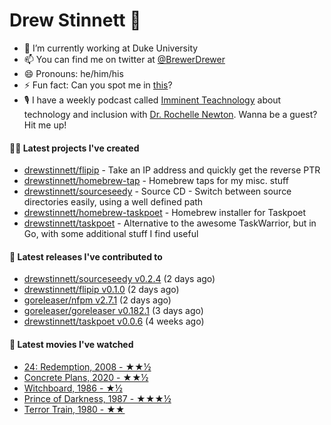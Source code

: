 
# Drew Stinnett 👋

- 🔭 I’m currently working at Duke University
- 📫 You can find me on twitter at [@BrewerDrewer](https://twitter.com/BrewerDrewer)
- 😄 Pronouns: he/him/his
- ⚡ Fun fact: Can you spot me in [this](https://www.youtube.com/watch?v=oL9WnB0qHBA)?
- 🎙 I have a weekly podcast called [Imminent Teachnology](https://podcast.imminentteachnology.com/) about technology and inclusion with [Dr. Rochelle Newton](https://www.linkedin.com/in/drrochellenewton/). Wanna be a guest? Hit me up!

#### 👨‍💻 Latest projects I've created
- [drewstinnett/flipip](https://github.com/drewstinnett/flipip) - Take an IP address and quickly get the reverse PTR
- [drewstinnett/homebrew-tap](https://github.com/drewstinnett/homebrew-tap) - Homebrew taps for my misc. stuff
- [drewstinnett/sourceseedy](https://github.com/drewstinnett/sourceseedy) - Source CD - Switch between source directories easily, using a well defined path
- [drewstinnett/homebrew-taskpoet](https://github.com/drewstinnett/homebrew-taskpoet) - Homebrew installer for Taskpoet
- [drewstinnett/taskpoet](https://github.com/drewstinnett/taskpoet) - Alternative to the awesome TaskWarrior, but in Go, with some additional stuff I find useful

#### 🚀 Latest releases I've contributed to
- [drewstinnett/sourceseedy v0.2.4](https://github.com/drewstinnett/sourceseedy/releases/tag/v0.2.4) (2 days ago)
- [drewstinnett/flipip v0.1.0](https://github.com/drewstinnett/flipip/releases/tag/v0.1.0) (2 days ago)
- [goreleaser/nfpm v2.7.1](https://github.com/goreleaser/nfpm/releases/tag/v2.7.1) (2 days ago)
- [goreleaser/goreleaser v0.182.1](https://github.com/goreleaser/goreleaser/releases/tag/v0.182.1) (3 days ago)
- [drewstinnett/taskpoet v0.0.6](https://github.com/drewstinnett/taskpoet/releases/tag/v0.0.6) (4 weeks ago)

#### 🍿 Latest movies I've watched
- [24: Redemption, 2008 - ★★½](https://letterboxd.com/mondodrew/film/24-redemption/)
- [Concrete Plans, 2020 - ★★½](https://letterboxd.com/mondodrew/film/concrete-plans/)
- [Witchboard, 1986 - ★½](https://letterboxd.com/mondodrew/film/witchboard/)
- [Prince of Darkness, 1987 - ★★★½](https://letterboxd.com/mondodrew/film/prince-of-darkness/)
- [Terror Train, 1980 - ★★](https://letterboxd.com/mondodrew/film/terror-train/)
